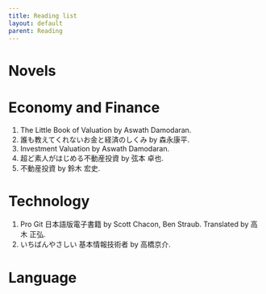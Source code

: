 ```yaml
---
title: Reading list
layout: default
parent: Reading
---
```


# Novels

# Economy and Finance
1. The Little Book of Valuation by Aswath Damodaran.
2. 誰も教えてくれないお金と経済のしくみ by 森永康平.
3. Investment Valuation by Aswath Damodaran.
4. 超ど素人がはじめる不動産投資 by 弦本 卓也.
5. 不動産投資 by 鈴木 宏史.


# Technology
1. Pro Git 日本語版電子書籍 by Scott Chacon, Ben Straub. Translated by 高木 正弘.
2. いちばんやさしい 基本情報技術者 by 高橋京介.

# Language